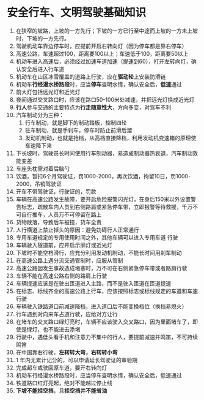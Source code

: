 # 安全行车、文明驾驶基础知识

1. 在狭窄的坡路，上坡的一方先行；下坡的一方已行至中途而上坡的一方未上坡时，下坡的一方先行。
2. 驾驶机动车靠边停车时，应提前开启右转向灯（因为停车都是靠右停车）
3. 高速公路，车速超过100，距离要100以上；车速低于100，距离要50以上
4. 机动车进入高速后，必须经过加速车道加速（提速到60），打开左转向灯，确认安全后进入行车道
5. 机动车在山区冰雪覆盖的道路上行驶，应在**驱动轮**上安装防滑链
6. 机动车**行经漫水桥路段**时，应当**停车**查明水情，确认安全后，**低速**通过
7. 前大灯包括远光灯和近光灯
8. 夜间通过交叉路口时，应该在路口50-100米处减速，并把远光灯换成近光灯
9. **行人**参与交通的主要特点为**行走随意性大**，方向多变，对驾车不利
10. 汽车制动分为三种：
    1. 行车制动，就是脚下的制动踏板，控制四轮
    2. 驻车制动，就是手刹车，停车时防止前滑后溜
    3. 发动机制动，也就是抢档，从高档直接降档，利用发动机变速箱的原理使车速降下来
11. 下长坡时，驾驶员长时间使用行车制动器，易造成制动器热衰退，汽车制动效能变差
12. 车座头枕需对着后脑勺
13. 饮酒，暂扣6个月驾驶证，罚1000-2000，再次饮酒，拘留10日，罚1000-2000，吊销驾驶证
14. 开车不带驾驶证，行驶证的，罚款
15. 车辆在高速公路发生故障，要开启危险报警闪光灯，在身后150米以外设置警告标志，疏散车内人员到右侧路肩或紧急停车带，立即报警等待救援，千万不可自行推车，人员万不可停留在路上
16. 货物散落，导致后车被撞，货车全责
17. 人行横道上禁止掉头的原因：避免妨碍行人正常通行
18. 专用车道规定的专用使用时间之外，其他车辆可以进入专用车道 行驶
19. 车辆驶入隧道前，应开启示廓灯或近光灯
20. 下坡时不能空档滑行，应充分利用发动机制动，不能长时间用刹车制动
21. 在高速公路上遇分流交通管制时，应服从管制
22. 高速公路因发生事故造成堵塞时，万不可在右侧紧急停车带或者路肩行驶
23. 车辆不能在高速公路右侧的路肩上行驶
24. 车辆提速应该是在驶出匝道进入主路，而不是驶入匝道在匝道提速
25. 在标志、标线齐全的高速公路上行车，应该按照标志或标线规定的车道和车速行驶
26. 车辆驶入铁路道口前减速降档，进入道口后不能变换档位（换挡易熄火）
27. 行车遇到对向来车占道行驶，应给对方让行
28. 在堵车的交叉路口绿灯亮时，车辆不应该驶入交叉路口，因为里面堵车了，即使是绿灯，也不能进去添堵
29. 行驶中，遇低头看手机和注意力不集中的行人，要提前减速并鸣笛，不可持续鸣笛
30. 在中国靠右行驶，**左转转大弯，右转转小弯**
31. 1 年内无累计记分的，可以申请延长驾驶证的审验期
32. 完成超车或驶回原车道，要开右转向灯
33. 机动车行经漫水桥路段时，应当停车查明水情，确认安全后，低速通过
34. 铁道路口红灯亮起，绝对不能越过停止线
35. **下坡不能挂空挡**，且**挂空挡并不能省油**
